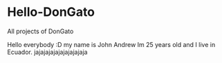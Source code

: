 # Hello-DonGato
All projects of DonGato

Hello everybody :D my name is John Andrew Im 25 years old and I live in Ecuador.
 jajajajajajajajajajaja
